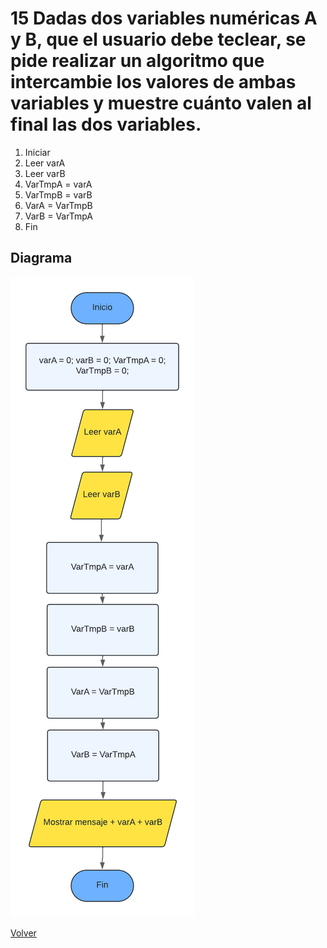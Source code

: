 # 15 Dadas dos variables numéricas A y B, que el usuario debe teclear, se pide realizar un algoritmo que intercambie los valores de ambas variables y muestre cuánto valen al final las dos variables.
1. Iniciar
2. Leer varA
3. Leer varB
4. VarTmpA = varA
5. VarTmpB = varB
6. VarA = VarTmpB
7. VarB = VarTmpA
8. Fin

## Diagrama
<img src=img/Act15.png>

<a href=README.md > Volver </a>

